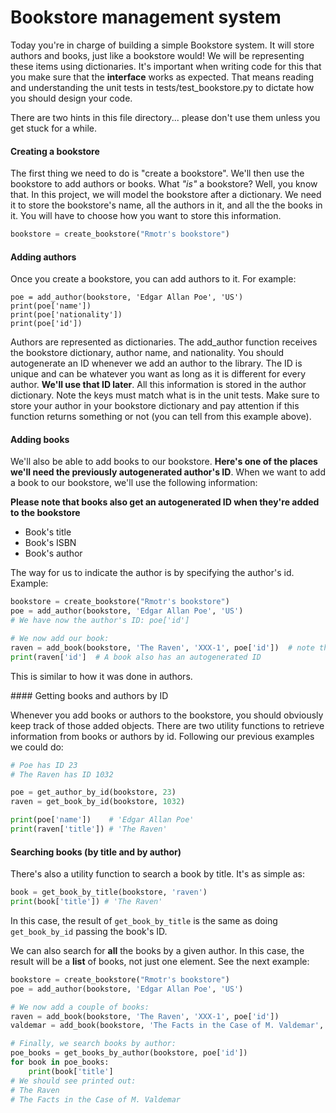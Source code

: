 # Bookstore management system

Today you're in charge of building a simple Bookstore system. It will store authors and books, just like a bookstore would! We will be representing these items using dictionaries. It's important when writing code for this that you make sure that the **interface** works as expected. That means reading and understanding the unit tests in tests/test_bookstore.py to dictate how you should design your code. 

There are two hints in this file directory... please don't use them unless you get stuck for a while. 

#### Creating a bookstore

The first thing we need to do is "create a bookstore". We'll then use the bookstore to add authors or books. What _"is"_ a bookstore? Well, you know that. In this project, we will model the bookstore after a dictionary. We need it to store the bookstore's name, all the authors in it, and all the the books in it. You will have to choose how you want to store this information. 

```python
bookstore = create_bookstore("Rmotr's bookstore")
```

#### Adding authors

Once you create a bookstore, you can add authors to it. For example:

```
poe = add_author(bookstore, 'Edgar Allan Poe', 'US')
print(poe['name'])
print(poe['nationality'])
print(poe['id'])
```

Authors are represented as dictionaries. The add_author function receives the bookstore dictionary, author name, and nationality. You should autogenerate an ID whenever we add an author to the library. The ID is unique and can be whatever you want as long as it is different for every author. **We'll use that ID later**. All this information is stored in the author dictionary. Note the keys must match what is in the unit tests. Make sure to store your author in your bookstore dictionary and pay attention if this function returns something or not (you can tell from this example above). 

#### Adding books

We'll also be able to add books to our bookstore. **Here's one of the places we'll need the previously autogenerated author's ID**. When we want to add a book to our bookstore, we'll use the following information:

**Please note that books also get an autogenerated ID when they're added to the bookstore**

* Book's title
* Book's ISBN
* Book's author

The way for us to indicate the author is by specifying the author's id. Example:

```python
bookstore = create_bookstore("Rmotr's bookstore")
poe = add_author(bookstore, 'Edgar Allan Poe', 'US')
# We have now the author's ID: poe['id']

# We now add our book:
raven = add_book(bookstore, 'The Raven', 'XXX-1', poe['id'])  # note the ID being used?
print(raven['id']  # A book also has an autogenerated ID
```

This is similar to how it was done in authors.


#### Getting books and authors by ID

Whenever you add books or authors to the bookstore, you should obviously keep track of those added objects. There are two utility functions to retrieve information from books or authors by id. Following our previous examples we could do:

```python
# Poe has ID 23
# The Raven has ID 1032

poe = get_author_by_id(bookstore, 23)
raven = get_book_by_id(bookstore, 1032)

print(poe['name'])    # 'Edgar Allan Poe'
print(raven['title']) # 'The Raven'
```

#### Searching books (by title and by author)

There's also a utility function to search a book by title. It's as simple as:

```python
book = get_book_by_title(bookstore, 'raven')
print(book['title']) # 'The Raven'
```

In this case, the result of `get_book_by_title` is the same as doing `get_book_by_id` passing the book's ID.

We can also search for **all** the books by a given author. In this case, the result will be a **list** of books, not just one element. See the next example:

```python
bookstore = create_bookstore("Rmotr's bookstore")
poe = add_author(bookstore, 'Edgar Allan Poe', 'US')

# We now add a couple of books:
raven = add_book(bookstore, 'The Raven', 'XXX-1', poe['id'])
valdemar = add_book(bookstore, 'The Facts in the Case of M. Valdemar', 'XXX-2', poe['id'])

# Finally, we search books by author:
poe_books = get_books_by_author(bookstore, poe['id'])
for book in poe_books:
    print(book['title']
# We should see printed out:
# The Raven
# The Facts in the Case of M. Valdemar
```
